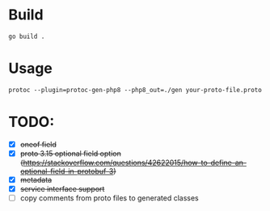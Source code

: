 # Build

```shell
go build .
```

# Usage

```shell
protoc --plugin=protoc-gen-php8 --php8_out=./gen your-proto-file.proto
```

# TODO:

- [x] ~~oneof field~~
- [x] ~~proto 3.15 optional field option (https://stackoverflow.com/questions/42622015/how-to-define-an-optional-field-in-protobuf-3)~~
- [x] ~~metadata~~
- [x] ~~service interface support~~
- [ ] copy comments from proto files to generated classes
